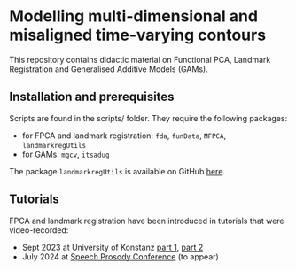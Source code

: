 # Modelling multi-dimensional and misaligned time-varying contours
This repository contains didactic material on Functional PCA, Landmark Registration and Generalised Additive Models (GAMs).

## Installation and prerequisites
Scripts are found in the scripts/ folder. 
They require the following packages:

* for FPCA and landmark registration: `fda`, `funData`, `MFPCA`, `landmarkregUtils`
* for GAMs: `mgcv`, `itsadug`

The package `landmarkregUtils` is available on GitHub [here](https://github.com/uasolo/landmarkregUtils).

## Tutorials

FPCA and landmark registration have been introduced in tutorials that were video-recorded:

* Sept 2023 at University of Konstanz [part 1](https://youtu.be/vVXhmP3FqqE), [part 2](https://youtu.be/qUitXDi5XZs)
* July 2024 at [Speech Prosody Conference](https://www.universiteitleiden.nl/sp2024/program/tutorials#organizer-michele-gubian) (to appear)


